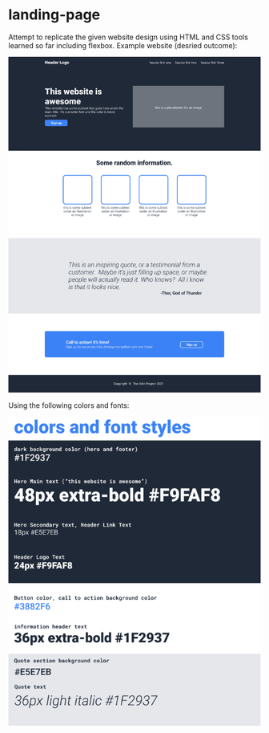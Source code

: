 # landing-page

Attempt to replicate the given website design using HTML and CSS tools learned so far including flexbox. Example website (desried outcome): 

![](2022-04-18-13-28-29.png)

Using the following colors and fonts: 

![](2022-04-18-13-29-04.png)